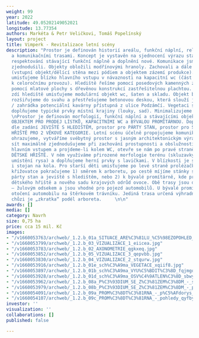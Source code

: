 ```yaml
---
weight: 99
year: 2022
latitude: 49.05202149052021
longitude: 13.77354
authors: Markéta & Petr Veličkovi, Tomáš Popelínský
layout: project
title: Vimperk - Revitalizace letní scény
description: "Prostor je definován historií areálu, funkční náplní, reliéfem, stavbami
  a komunikačními trasami. Koncept je vystavěn na sjednocení výrazu stavebních objektů,
  respektování stávající funkční náplně a doplnění nové. Komunikace jsme maximálně
  zjednodušili. Objekty obložili modřínovými hranoly. Zachovali a dále použili kámen
  (vstupní objekt/dělící stěna mezi pódiem a objektem zázemí produkce). Dětské hřiště
  umisťujeme blízko hlavního vstupu v návaznosti na kapacitní wc (část toalet vyčleňujeme
  k celoročnímu provozu). Hlediště řešíme pomocí posedových kamenných zídek, jeviště
  pomocí mlatové plochy s dřevěnou konstrukcí zastřešitelnou plachtou. Za kamennou
  zdí hlediště umisťujeme modulární objekt wc, šaten a skladu. Objekt bývalé promítárny
  rozšiřujeme do svahu a přestřešujeme betonovou deskou, která slouží jako vyhlídka
  / zahrádka potenciální kavárny přístupná z ulice Podzámčí. Vegetaci sjednocujeme,
  doplňujeme typické prvky místní krajiny (louky, sad). Minimalizujeme údržbu.  \n\nKONCEPT
  \nProstor je definován morfologií, funkční náplní a stávajícími objekty - VSTUPNÍM
  OBJEKTEM PRO PRODEJ LÍSTKŮ, KAPACITNÍMI WC a BÝVALOU PROMÍTÁRNOU. Doplněny jsou
  dle zadání JEVIŠTĚ S HLEDIŠTĚM, prostor pro PÁRTY STAN, prostor pro STÁNKY, DĚTSKÉ
  HŘIŠTĚ PRO 2 VĚKOVÉ KATEGORIE. Letní scénu účelně propojujeme komunikační sítí,
  ohrazujeme, vytváříme svébytný prostor s jasným architektonickým výrazem. Cestní
  sít maximálně zjednodušujeme při zachování prostupnosti a obslužnosti areálu. Vstoupíme-li
  hlavním vstupem a projdeme-li kolem WC, otevře se nám po pravé straně cesty nové
  DĚTSKÉ HŘIŠTĚ. V něm využíváme přirozené morfologie terénu (skluzavky na svahu,
  umístění rysa) a doplňujeme herní prvky s lavičkami. V blízkosti je situováno pítko
  i stojan na kola. Pro starší děti umisťujeme po levé straně prolézačku. Na první
  křižovatce pokračujeme 1) směrem k arboretu, po cestě míjíme stánky s občerstvením,
  párty stan a jeviště s hledištěm, nebo 2) k bývalé promítárně, kde procházíme kolem
  dětského hřiště a nového sadu krajových odrůd ovoce. Obě trasy jsou dlážděné kamenem
  – žulovým odsekem a jsou vhodné pro pojezd automobilů. U bývalé promítárny je možnost
  otočení automobilu na štěrkovém trávníku. Jediná trasa určená výhradně pro pěší
  chůzi je „zkratka“ podél arboreta.     \n\n"
awards: []
media: []
category: Navrh
size: 0,75 ha
price: cca 15 mil. Kč
images:
- "/v1660053763/archweb/_1.2.b_01a_SITUACE_ARE%C3%81LU_%C5%98EZOPOHLED_copy_aktxkl.jpg"
- "/v1660053799/archweb/_1.2.b_03_VIZUALIZACE_1_eiicea.jpg"
- "/v1660053783/archweb/_1.2.b_02_AXONOMETRIE_qgkxeq.jpg"
- "/v1660053852/archweb/_1.2.b_05_VIZUALIZACE_3_qepvbb.jpg"
- "/v1660053830/archweb/_1.2.b_04_VIZUALIZACE_2_stqurw.jpg"
- "/v1660053916/archweb/_1.2.b_01e_sch%C3%A9ma_VEGETACE_xqiif8.jpg"
- "/v1660053897/archweb/_1.2.b_01b_sch%C3%A9ma_VYU%C5%BDIT%C3%8D_fqjmgq.jpg"
- "/v1660053928/archweb/_1.2.b_01d_sch%C3%A9ma_OSV%C4%9ATLEN%C3%8D_sbwyzt.jpg"
- "/v1660053962/archweb/_1.2.b_08a_P%C3%93DIUM_SE_Z%C3%81ZEM%C3%8DM_-_situace_pohled_lpzrwm.jpg"
- "/v1660053979/archweb/_1.2.b_08b_P%C3%93DIUM_SE_Z%C3%81ZEM%C3%8DM_-_pohledy_ui5j36.jpg"
- "/v1660054091/archweb/_1.2.b_09a_PROM%C3%8DT%C3%81RNA_-_p%C5%AFdorys_st%C5%99echy_chatrf.jpg"
- "/v1660054107/archweb/_1.2.b_09c_PROM%C3%8DT%C3%81RNA_-_pohledy_qyfby1.jpg"
investor: ''
visualization: ''
collaborations: []
published: false

---
```

